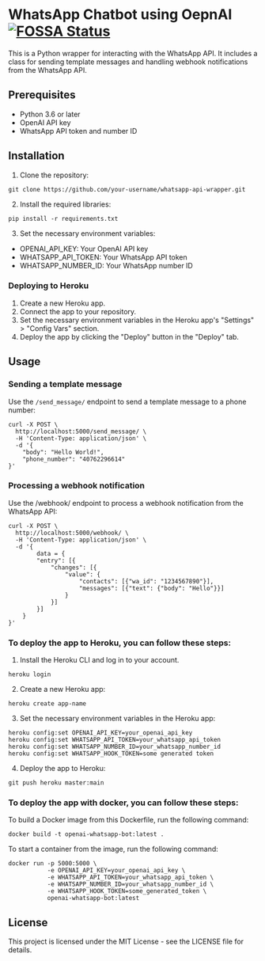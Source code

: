 # WhatsApp Chatbot using OepnAI [![FOSSA Status](https://app.fossa.com/api/projects/git%2Bgithub.com%2Fphysicalit%2FWhatsApp-Chatbot-using-OepnAI.svg?type=shield)](https://app.fossa.com/projects/git%2Bgithub.com%2Fphysicalit%2FWhatsApp-Chatbot-using-OepnAI?ref=badge_shield)
This is a Python wrapper for interacting with the WhatsApp API. It includes a class for sending template messages and handling webhook notifications from the WhatsApp API.

## Prerequisites
* Python 3.6 or later
* OpenAI API key
* WhatsApp API token and number ID
## Installation
1. Clone the repository:
```
git clone https://github.com/your-username/whatsapp-api-wrapper.git
```
2. Install the required libraries:
```
pip install -r requirements.txt
```
3. Set the necessary environment variables:
* OPENAI_API_KEY: Your OpenAI API key
* WHATSAPP_API_TOKEN: Your WhatsApp API token
* WHATSAPP_NUMBER_ID: Your WhatsApp number ID

### Deploying to Heroku
1. Create a new Heroku app.
2. Connect the app to your repository.
3. Set the necessary environment variables in the Heroku app's "Settings" > "Config Vars" section.
4. Deploy the app by clicking the "Deploy" button in the "Deploy" tab.
## Usage
### Sending a template message
Use the `/send_message/` endpoint to send a template message to a phone number:
```
curl -X POST \
  http://localhost:5000/send_message/ \
  -H 'Content-Type: application/json' \
  -d '{
    "body": "Hello World!",
    "phone_number": "40762296614"
}'
```
### Processing a webhook notification
Use the /webhook/ endpoint to process a webhook notification from the WhatsApp API:
```
curl -X POST \
  http://localhost:5000/webhook/ \
  -H 'Content-Type: application/json' \
  -d '{
        data = {
        "entry": [{
            "changes": [{
                "value": {
                    "contacts": [{"wa_id": "1234567890"}],
                    "messages": [{"text": {"body": "Hello"}}]
                }
            }]
        }]
    }
}'
```
### To deploy the app to Heroku, you can follow these steps:

1. Install the Heroku CLI and log in to your account.
```
heroku login
```
2. Create a new Heroku app:
```
heroku create app-name
```
3. Set the necessary environment variables in the Heroku app:
```
heroku config:set OPENAI_API_KEY=your_openai_api_key
heroku config:set WHATSAPP_API_TOKEN=your_whatsapp_api_token
heroku config:set WHATSAPP_NUMBER_ID=your_whatsapp_number_id
heroku config:set WHATSAPP_HOOK_TOKEN=some generated token
```
4. Deploy the app to Heroku:
```
git push heroku master:main
```

### To deploy the app with docker, you can follow these steps:
To build a Docker image from this Dockerfile, run the following command:
```
docker build -t openai-whatsapp-bot:latest .
```
To start a container from the image, run the following command:
```
docker run -p 5000:5000 \
           -e OPENAI_API_KEY=your_openai_api_key \
           -e WHATSAPP_API_TOKEN=your_whatsapp_api_token \
           -e WHATSAPP_NUMBER_ID=your_whatsapp_number_id \
           -e WHATSAPP_HOOK_TOKEN=some_generated_token \
           openai-whatsapp-bot:latest
```
## License
This project is licensed under the MIT License - see the LICENSE file for details.
